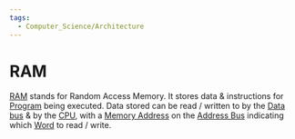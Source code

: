 ```yaml
---
tags:
  - Computer_Science/Architecture
---
```

# RAM
[RAM](RAM.md) stands for Random Access Memory. It stores data & instructions for [Program](../Programs/Program.md) being executed. Data stored can be read / written to by the [Data bus](Computer-Science/Architecture/Data%20bus.md) & by the [CPU](Computer-Science/Architecture/CPU/CPU.md), with a [Memory Address](Memory%20Address.md) on the [Address Bus](Address%20Bus.md) indicating which [Word](Word.md) to read / write.